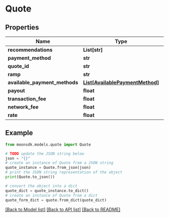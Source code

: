 # Quote

## Properties

| Name                            | Type                                                            | Description | Notes |
| ------------------------------- | --------------------------------------------------------------- | ----------- | ----- |
| **recommendations**             | **List\[str]**                                                  |             |       |
| **payment\_method**             | **str**                                                         |             |       |
| **quote\_id**                   | **str**                                                         |             |       |
| **ramp**                        | **str**                                                         |             |       |
| **available\_payment\_methods** | [**List\[AvailablePaymentMethod\]**](availablepaymentmethod.md) |             |       |
| **payout**                      | **float**                                                       |             |       |
| **transaction\_fee**            | **float**                                                       |             |       |
| **network\_fee**                | **float**                                                       |             |       |
| **rate**                        | **float**                                                       |             |       |

## Example

```python
from moonsdk.models.quote import Quote

# TODO update the JSON string below
json = "{}"
# create an instance of Quote from a JSON string
quote_instance = Quote.from_json(json)
# print the JSON string representation of the object
print(Quote.to_json())

# convert the object into a dict
quote_dict = quote_instance.to_dict()
# create an instance of Quote from a dict
quote_form_dict = quote.from_dict(quote_dict)
```

[\[Back to Model list\]](./#documentation-for-models) [\[Back to API list\]](./#documentation-for-api-endpoints) [\[Back to README\]](./)
